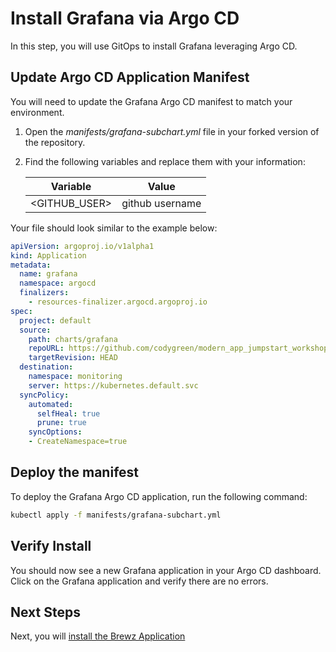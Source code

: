 # Install Grafana via Argo CD

In this step, you will use GitOps to install Grafana leveraging Argo CD.

## Update Argo CD Application Manifest

You will need to update the Grafana Argo CD manifest to match your environment.  

1. Open the *manifests/grafana-subchart.yml* file in your forked version of the repository.
2. Find the following variables and replace them with your information:

    | Variable        | Value           |
    |-----------------|-----------------|
    | <GITHUB_USER>   | github username |

Your file should look similar to the example below:

```yaml
apiVersion: argoproj.io/v1alpha1
kind: Application
metadata:
  name: grafana
  namespace: argocd
  finalizers:
    - resources-finalizer.argocd.argoproj.io
spec:
  project: default
  source:
    path: charts/grafana
    repoURL: https://github.com/codygreen/modern_app_jumpstart_workshop.git
    targetRevision: HEAD
  destination:
    namespace: monitoring
    server: https://kubernetes.default.svc
  syncPolicy:
    automated:
      selfHeal: true
      prune: true
    syncOptions:
    - CreateNamespace=true
```

## Deploy the manifest

To deploy the Grafana Argo CD application, run the following command:

```bash
kubectl apply -f manifests/grafana-subchart.yml
```

## Verify Install

You should now see a new Grafana application in your Argo CD dashboard.  Click on the Grafana application and verify there are no errors.

## Next Steps

Next, you will [install the Brewz Application](brewz.md)

